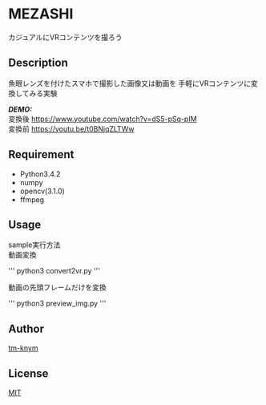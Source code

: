 # MEZASHI

カジュアルにVRコンテンツを撮ろう

## Description

魚眼レンズを付けたスマホで撮影した画像又は動画を
手軽にVRコンテンツに変換してみる実験

***DEMO:***  
変換後 https://www.youtube.com/watch?v=dS5-pSq-pIM  
変換前 https://youtu.be/t0BNjqZLTWw  

## Requirement

- Python3.4.2
- numpy
- opencv(3.1.0)
- ffmpeg

## Usage
sample実行方法  
動画変換

'''
python3 convert2vr.py
'''

動画の先頭フレームだけを変換

'''
python3 preview_img.py
'''
## Author

[tm-knym](http://tm-knym.github.io/)

## License

[MIT](http://b4b4r07.mit-license.org)
